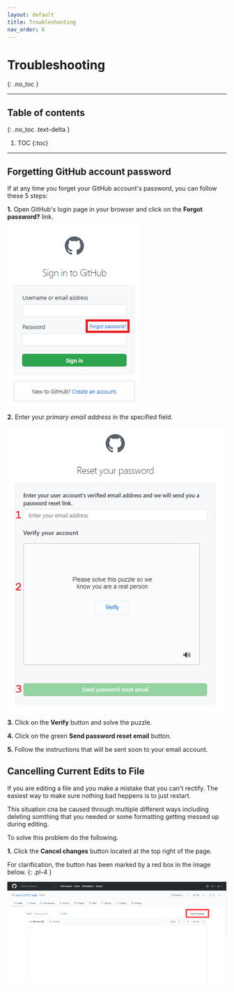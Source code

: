 ```yaml
---
layout: default
title: Troubleshooting
nav_order: 6
---
```


# **Troubleshooting**
{: .no_toc }

---

## Table of contents
{: .no_toc .text-delta }

1. TOC
{:toc}

---

## Forgetting GitHub account password

If at any time you forget your GitHub account's password, you can follow these 5 steps:

**1.** Open GitHub's login page in your browser and click on the **Forgot password?** link.

!["Forgot password link"](https://github.com/orion13579/COMM-2216-SetE-Group6/blob/gh-pages/assets/images/ForgotPassword.png?raw=true)

**2.** Enter your _primary email address_ in the specified field.

!["Reset your password page"](https://github.com/orion13579/COMM-2216-SetE-Group6/blob/gh-pages/assets/images/PasswordResetRequest.png?raw=true)

**3.** Click on the **Verify** button and solve the puzzle.

**4.** Click on the green **Send password reset email** button.

**5.** Follow the instructions that will be sent soon to your email account.

## Cancelling Current Edits to File

If you are editing a file and you make a mistake that you can't rectify. The easiest way to make sure nothing bad heppens is to just restart.

This situation cna be caused through multiple different ways including deleting somthing that you needed or some formatting getting messed up during editing.

To solve this problem do the following.

**1.** Click the **Cancel changes** button located at the top right of the page.

For clarification, the button has been marked by a red box in the image below.
{: .pl-4 }

!["Cancel File Changes Button Highlight"](https://github.com/orion13579/COMM-2216-SetE-Group6/blob/gh-pages/assets/images/Section3Image27CancelChangesFix.png?raw=true)
